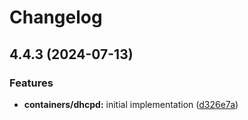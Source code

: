 # Changelog

## 4.4.3 (2024-07-13)


### Features

* **containers/dhcpd:** initial implementation ([d326e7a](https://github.com/RemkoMolier/homelab-old-/commit/d326e7a59e40e1847bb3e7ed67a1192fe4bc21cc))
